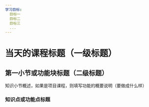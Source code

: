 ```yaml
---
学习目标:
  目标一
  目标二
  目标三
  ...
---
```


# 当天的课程标题（一级标题）


## 第一小节或功能块标题（二级标题）

知识小节概述，如果是项目课程，则填写功能的概要说明（要做成什么样）

### 知识点或功能点标题





